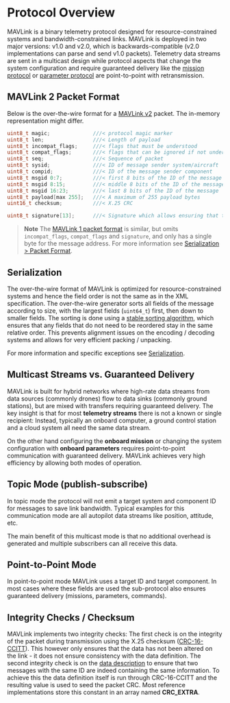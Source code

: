 # Protocol Overview

MAVLink is a binary telemetry protocol designed for resource-constrained systems and bandwidth-constrained links. 
MAVLink is deployed in two major versions: v1.0 and v2.0, which is backwards-compatible (v2.0 implementations can parse and send v1.0 packets). Telemetry data streams are sent in a multicast design while protocol aspects that change the system configuration and require guaranteed delivery like the [mission protocol](../services/mission.md) or [parameter protocol](../services/parameter.md) are point-to-point with retransmission.


## MAVLink 2 Packet Format

Below is the over-the-wire format for a [MAVLink v2](../guide/mavlink_2.md) packet. 
The in-memory representation might differ.

```C
uint8_t magic;              ///< protocol magic marker
uint8_t len;                ///< Length of payload
uint8_t incompat_flags;     ///< flags that must be understood
uint8_t compat_flags;       ///< flags that can be ignored if not understood
uint8_t seq;                ///< Sequence of packet
uint8_t sysid;              ///< ID of message sender system/aircraft
uint8_t compid;             ///< ID of the message sender component
uint8_t msgid 0:7;          ///< first 8 bits of the ID of the message
uint8_t msgid 8:15;         ///< middle 8 bits of the ID of the message
uint8_t msgid 16:23;        ///< last 8 bits of the ID of the message
uint8_t payload[max 255];   ///< A maximum of 255 payload bytes
uint16_t checksum;          ///< X.25 CRC
```
```C
uint8_t signature[13];      ///< Signature which allows ensuring that the link is tamper-proof (optional)
```

> **Note** The [MAVLink 1 packet format](../guide/serialization.md#v1_packet_format) is similar, but omits `incompat_flags`, `compat_flags` and `signature`, and only has a single byte for the message address.
  For more information see [Serialization > Packet Format](../guide/serialization.md#packet_format).


## Serialization

The over-the-wire format of MAVLink is optimized for resource-constrained systems and hence the field order is not the same as in the XML specification. 
The over-the-wire generator sorts all fields of the message according to size, with the largest fields (`uint64_t`) first, then down to smaller fields. 
The sorting is done using a [stable sorting algorithm](https://en.wikipedia.org/wiki/Sorting_algorithm#Stability), which ensures that any fields that do not need to be reordered stay in the same relative order. 
This prevents alignment issues on the encoding / decoding systems and allows for very efficient packing / unpacking.

For more information and specific exceptions see [Serialization](../guide/serialization.md).


## Multicast Streams vs. Guaranteed Delivery

MAVLink is built for hybrid networks where high-rate data streams from data sources (commonly drones) flow to data sinks (commonly ground stations), but are mixed with transfers requiring guaranteed delivery. 
The key insight is that for most **telemetry streams** there is not a known or single recipient: Instead, typically an onboard computer, a ground control station and a cloud system all need the same data stream.

On the other hand configuring the **onboard mission** or changing the system configuration with **onboard parameters** requires point-to-point communication with guaranteed delivery. 
MAVLink achieves very high efficiency by allowing both modes of operation.

## Topic Mode \(publish-subscribe\)

In topic mode the protocol will not emit a target system and component ID for messages to save link bandwidth. 
Typical examples for this communication mode are all autopilot data streams like position, attitude, etc.

The main benefit of this multicast mode is that no additional overhead is generated and multiple subscribers can all receive this data.

## Point-to-Point Mode

In point-to-point mode MAVLink uses a target ID and target component. 
In most cases where these fields are used the sub-protocol also ensures guaranteed delivery (missions, parameters, commands).

## Integrity Checks / Checksum

MAVLink implements two integrity checks: The first check is on the integrity of the packet during transmission using the X.25 checksum ([CRC-16-CCITT](https://en.wikipedia.org/wiki/Cyclic_redundancy_check)). This however only ensures that the data has not been altered on the link - it does not ensure consistency with the data definition. The second integrity check is on the [data description](https://en.wikipedia.org/wiki/Data_definition_language) to ensure that two messages with the same ID are indeed containing the same information. To achieve this the data definition itself is run through CRC-16-CCITT and the resulting value is used to seed the packet CRC. Most reference implementations store this constant in an array named **CRC\_EXTRA**.

